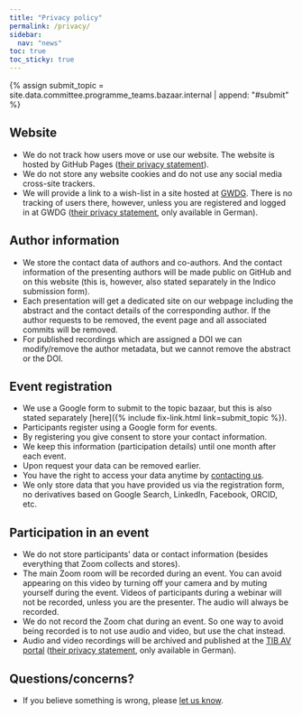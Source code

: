 ```yaml
---
title: "Privacy policy"
permalink: /privacy/
sidebar:
  nav: "news"
toc: true
toc_sticky: true
---
```


{% assign submit_topic = site.data.committee.programme_teams.bazaar.internal | append: "#submit" %}

## Website

- We do not track how users move or use our website. The website is hosted
  by GitHub Pages
  ([their privacy statement](https://help.github.com/en/github/site-policy/github-privacy-statement#additional-services)).
- We do not store any website cookies and do not use any social media cross-site trackers.
- We will provide a link to a wish-list in a site hosted at
  [GWDG](https://www.gwdg.de). There is no
  tracking of users there, however, unless you are registered and logged in at
  GWDG
  ([their privacy statement](https://www.gwdg.de/de_DE/privacy-notice), only available in German).


## Author information

- We store the contact data of authors and co-authors. And the contact
  information of the presenting authors will be made public on GitHub and on
  this website (this is, however, also stated separately in the Indico
  submission form).
- Each presentation will get a dedicated site on our webpage including the abstract and
  the contact details of the corresponding author. If the author requests to be
  removed, the event page and all associated commits will be removed.
- For published recordings which are assigned a DOI we can modify/remove the author metadata,
  but we cannot remove the abstract or the DOI.


## Event registration

- We use a Google form to submit to the topic bazaar, but this is also stated
  separately [here]({% include fix-link.html link=submit_topic %}).
- Participants register using a Google form for events.
- By registering you give consent to store your contact information.
- We keep this information (participation details) until one month after each event.
- Upon request your data can be removed earlier.
- You have the right to access your data anytime by [contacting us](/contact/).
- We only store data that you have provided us via the registration form,
  no derivatives based on Google Search, LinkedIn, Facebook, ORCID, etc.


## Participation in an event

- We do not store participants' data or contact information (besides everything
  that Zoom collects and stores).
- The main Zoom room will be recorded during an event. You can avoid appearing on this
  video by turning off your camera and by muting yourself during the event.
  Videos of participants during a webinar will not be
  recorded, unless you are the presenter. The audio will always be recorded.
- We do not record the Zoom chat during an event. So one way to avoid being
  recorded is to not use audio and video, but use the chat instead.
- Audio and video recordings will be archived and published at the
  [TIB AV portal](https://av.tib.eu/)
  ([their privacy statement](https://www.tib.eu/en/service/data-protection/), only available in German).


## Questions/concerns?

- If you believe something is wrong, please [let us know](/contact/).
